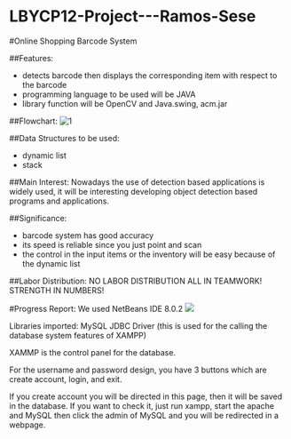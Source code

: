 # LBYCP12-Project---Ramos-Sese

#Online Shopping Barcode System

##Features:
- detects barcode then displays the corresponding item with respect to the barcode
- programming language to be used will be JAVA
- library function will be OpenCV and Java.swing, acm.jar

##Flowchart:
![1](https://cloud.githubusercontent.com/assets/16619094/17388918/30f9c1cc-5a32-11e6-9325-bbff4418e57b.png)

##Data Structures to be used:
- dynamic list
- stack

##Main Interest:
Nowadays the use of detection based applications is widely used, it will be interesting developing object detection based programs and applications.

##Significance:
- barcode system has good accuracy
- its speed is reliable since you just point and scan
- the control in the input items or the inventory will be easy because of the dynamic list

##Labor Distribution:
NO LABOR DISTRIBUTION ALL IN TEAMWORK!
STRENGTH IN NUMBERS!


#Progress Report:
We used NetBeans IDE 8.0.2
![](C:\Users\patrick\Downloads\NetBeans.JPG)

Libraries imported: MySQL JDBC Driver (this is used for the calling the database system features of XAMPP)

XAMMP is the control panel for the database.

For the username and password design, you have 3 buttons which are create account, login, and exit.

If you create account you will be directed in this page, then it will be saved in the database. If you want to check it, just run xampp, start the apache and MySQL then click the admin of MySQL and you will be redirected in a webpage.
